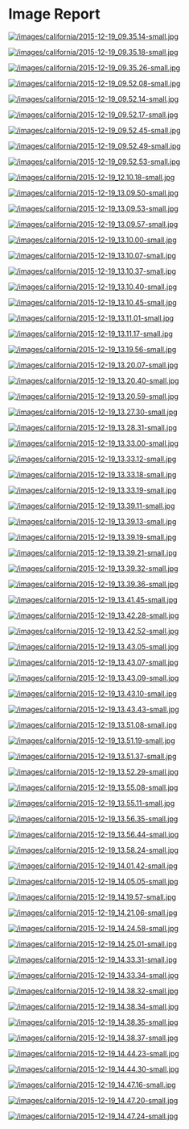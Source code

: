 # Image Report
[![/images/california/2015-12-19_09.35.14-small.jpg](/images/california/2015-12-19_09.35.14-small.jpg)](/images/california/2015-12-19_09.35.14.jpg)

[![/images/california/2015-12-19_09.35.18-small.jpg](/images/california/2015-12-19_09.35.18-small.jpg)](/images/california/2015-12-19_09.35.18.jpg)

[![/images/california/2015-12-19_09.35.26-small.jpg](/images/california/2015-12-19_09.35.26-small.jpg)](/images/california/2015-12-19_09.35.26.jpg)

[![/images/california/2015-12-19_09.52.08-small.jpg](/images/california/2015-12-19_09.52.08-small.jpg)](/images/california/2015-12-19_09.52.08.jpg)

[![/images/california/2015-12-19_09.52.14-small.jpg](/images/california/2015-12-19_09.52.14-small.jpg)](/images/california/2015-12-19_09.52.14.jpg)

[![/images/california/2015-12-19_09.52.17-small.jpg](/images/california/2015-12-19_09.52.17-small.jpg)](/images/california/2015-12-19_09.52.17.jpg)

[![/images/california/2015-12-19_09.52.45-small.jpg](/images/california/2015-12-19_09.52.45-small.jpg)](/images/california/2015-12-19_09.52.45.jpg)

[![/images/california/2015-12-19_09.52.49-small.jpg](/images/california/2015-12-19_09.52.49-small.jpg)](/images/california/2015-12-19_09.52.49.jpg)

[![/images/california/2015-12-19_09.52.53-small.jpg](/images/california/2015-12-19_09.52.53-small.jpg)](/images/california/2015-12-19_09.52.53.jpg)

[![/images/california/2015-12-19_12.10.18-small.jpg](/images/california/2015-12-19_12.10.18-small.jpg)](/images/california/2015-12-19_12.10.18.jpg)

[![/images/california/2015-12-19_13.09.50-small.jpg](/images/california/2015-12-19_13.09.50-small.jpg)](/images/california/2015-12-19_13.09.50.jpg)

[![/images/california/2015-12-19_13.09.53-small.jpg](/images/california/2015-12-19_13.09.53-small.jpg)](/images/california/2015-12-19_13.09.53.jpg)

[![/images/california/2015-12-19_13.09.57-small.jpg](/images/california/2015-12-19_13.09.57-small.jpg)](/images/california/2015-12-19_13.09.57.jpg)

[![/images/california/2015-12-19_13.10.00-small.jpg](/images/california/2015-12-19_13.10.00-small.jpg)](/images/california/2015-12-19_13.10.00.jpg)

[![/images/california/2015-12-19_13.10.07-small.jpg](/images/california/2015-12-19_13.10.07-small.jpg)](/images/california/2015-12-19_13.10.07.jpg)

[![/images/california/2015-12-19_13.10.37-small.jpg](/images/california/2015-12-19_13.10.37-small.jpg)](/images/california/2015-12-19_13.10.37.jpg)

[![/images/california/2015-12-19_13.10.40-small.jpg](/images/california/2015-12-19_13.10.40-small.jpg)](/images/california/2015-12-19_13.10.40.jpg)

[![/images/california/2015-12-19_13.10.45-small.jpg](/images/california/2015-12-19_13.10.45-small.jpg)](/images/california/2015-12-19_13.10.45.jpg)

[![/images/california/2015-12-19_13.11.01-small.jpg](/images/california/2015-12-19_13.11.01-small.jpg)](/images/california/2015-12-19_13.11.01.jpg)

[![/images/california/2015-12-19_13.11.17-small.jpg](/images/california/2015-12-19_13.11.17-small.jpg)](/images/california/2015-12-19_13.11.17.jpg)

[![/images/california/2015-12-19_13.19.56-small.jpg](/images/california/2015-12-19_13.19.56-small.jpg)](/images/california/2015-12-19_13.19.56.jpg)

[![/images/california/2015-12-19_13.20.07-small.jpg](/images/california/2015-12-19_13.20.07-small.jpg)](/images/california/2015-12-19_13.20.07.jpg)

[![/images/california/2015-12-19_13.20.40-small.jpg](/images/california/2015-12-19_13.20.40-small.jpg)](/images/california/2015-12-19_13.20.40.jpg)

[![/images/california/2015-12-19_13.20.59-small.jpg](/images/california/2015-12-19_13.20.59-small.jpg)](/images/california/2015-12-19_13.20.59.jpg)

[![/images/california/2015-12-19_13.27.30-small.jpg](/images/california/2015-12-19_13.27.30-small.jpg)](/images/california/2015-12-19_13.27.30.jpg)

[![/images/california/2015-12-19_13.28.31-small.jpg](/images/california/2015-12-19_13.28.31-small.jpg)](/images/california/2015-12-19_13.28.31.jpg)

[![/images/california/2015-12-19_13.33.00-small.jpg](/images/california/2015-12-19_13.33.00-small.jpg)](/images/california/2015-12-19_13.33.00.jpg)

[![/images/california/2015-12-19_13.33.12-small.jpg](/images/california/2015-12-19_13.33.12-small.jpg)](/images/california/2015-12-19_13.33.12.jpg)

[![/images/california/2015-12-19_13.33.18-small.jpg](/images/california/2015-12-19_13.33.18-small.jpg)](/images/california/2015-12-19_13.33.18.jpg)

[![/images/california/2015-12-19_13.33.19-small.jpg](/images/california/2015-12-19_13.33.19-small.jpg)](/images/california/2015-12-19_13.33.19.jpg)

[![/images/california/2015-12-19_13.39.11-small.jpg](/images/california/2015-12-19_13.39.11-small.jpg)](/images/california/2015-12-19_13.39.11.jpg)

[![/images/california/2015-12-19_13.39.13-small.jpg](/images/california/2015-12-19_13.39.13-small.jpg)](/images/california/2015-12-19_13.39.13.jpg)

[![/images/california/2015-12-19_13.39.19-small.jpg](/images/california/2015-12-19_13.39.19-small.jpg)](/images/california/2015-12-19_13.39.19.jpg)

[![/images/california/2015-12-19_13.39.21-small.jpg](/images/california/2015-12-19_13.39.21-small.jpg)](/images/california/2015-12-19_13.39.21.jpg)

[![/images/california/2015-12-19_13.39.32-small.jpg](/images/california/2015-12-19_13.39.32-small.jpg)](/images/california/2015-12-19_13.39.32.jpg)

[![/images/california/2015-12-19_13.39.36-small.jpg](/images/california/2015-12-19_13.39.36-small.jpg)](/images/california/2015-12-19_13.39.36.jpg)

[![/images/california/2015-12-19_13.41.45-small.jpg](/images/california/2015-12-19_13.41.45-small.jpg)](/images/california/2015-12-19_13.41.45.jpg)

[![/images/california/2015-12-19_13.42.28-small.jpg](/images/california/2015-12-19_13.42.28-small.jpg)](/images/california/2015-12-19_13.42.28.jpg)

[![/images/california/2015-12-19_13.42.52-small.jpg](/images/california/2015-12-19_13.42.52-small.jpg)](/images/california/2015-12-19_13.42.52.jpg)

[![/images/california/2015-12-19_13.43.05-small.jpg](/images/california/2015-12-19_13.43.05-small.jpg)](/images/california/2015-12-19_13.43.05.jpg)

[![/images/california/2015-12-19_13.43.07-small.jpg](/images/california/2015-12-19_13.43.07-small.jpg)](/images/california/2015-12-19_13.43.07.jpg)

[![/images/california/2015-12-19_13.43.09-small.jpg](/images/california/2015-12-19_13.43.09-small.jpg)](/images/california/2015-12-19_13.43.09.jpg)

[![/images/california/2015-12-19_13.43.10-small.jpg](/images/california/2015-12-19_13.43.10-small.jpg)](/images/california/2015-12-19_13.43.10.jpg)

[![/images/california/2015-12-19_13.43.43-small.jpg](/images/california/2015-12-19_13.43.43-small.jpg)](/images/california/2015-12-19_13.43.43.jpg)

[![/images/california/2015-12-19_13.51.08-small.jpg](/images/california/2015-12-19_13.51.08-small.jpg)](/images/california/2015-12-19_13.51.08.jpg)

[![/images/california/2015-12-19_13.51.19-small.jpg](/images/california/2015-12-19_13.51.19-small.jpg)](/images/california/2015-12-19_13.51.19.jpg)

[![/images/california/2015-12-19_13.51.37-small.jpg](/images/california/2015-12-19_13.51.37-small.jpg)](/images/california/2015-12-19_13.51.37.jpg)

[![/images/california/2015-12-19_13.52.29-small.jpg](/images/california/2015-12-19_13.52.29-small.jpg)](/images/california/2015-12-19_13.52.29.jpg)

[![/images/california/2015-12-19_13.55.08-small.jpg](/images/california/2015-12-19_13.55.08-small.jpg)](/images/california/2015-12-19_13.55.08.jpg)

[![/images/california/2015-12-19_13.55.11-small.jpg](/images/california/2015-12-19_13.55.11-small.jpg)](/images/california/2015-12-19_13.55.11.jpg)

[![/images/california/2015-12-19_13.56.35-small.jpg](/images/california/2015-12-19_13.56.35-small.jpg)](/images/california/2015-12-19_13.56.35.jpg)

[![/images/california/2015-12-19_13.56.44-small.jpg](/images/california/2015-12-19_13.56.44-small.jpg)](/images/california/2015-12-19_13.56.44.jpg)

[![/images/california/2015-12-19_13.58.24-small.jpg](/images/california/2015-12-19_13.58.24-small.jpg)](/images/california/2015-12-19_13.58.24.jpg)

[![/images/california/2015-12-19_14.01.42-small.jpg](/images/california/2015-12-19_14.01.42-small.jpg)](/images/california/2015-12-19_14.01.42.jpg)

[![/images/california/2015-12-19_14.05.05-small.jpg](/images/california/2015-12-19_14.05.05-small.jpg)](/images/california/2015-12-19_14.05.05.jpg)

[![/images/california/2015-12-19_14.19.57-small.jpg](/images/california/2015-12-19_14.19.57-small.jpg)](/images/california/2015-12-19_14.19.57.jpg)

[![/images/california/2015-12-19_14.21.06-small.jpg](/images/california/2015-12-19_14.21.06-small.jpg)](/images/california/2015-12-19_14.21.06.jpg)

[![/images/california/2015-12-19_14.24.58-small.jpg](/images/california/2015-12-19_14.24.58-small.jpg)](/images/california/2015-12-19_14.24.58.jpg)

[![/images/california/2015-12-19_14.25.01-small.jpg](/images/california/2015-12-19_14.25.01-small.jpg)](/images/california/2015-12-19_14.25.01.jpg)

[![/images/california/2015-12-19_14.33.31-small.jpg](/images/california/2015-12-19_14.33.31-small.jpg)](/images/california/2015-12-19_14.33.31.jpg)

[![/images/california/2015-12-19_14.33.34-small.jpg](/images/california/2015-12-19_14.33.34-small.jpg)](/images/california/2015-12-19_14.33.34.jpg)

[![/images/california/2015-12-19_14.38.32-small.jpg](/images/california/2015-12-19_14.38.32-small.jpg)](/images/california/2015-12-19_14.38.32.jpg)

[![/images/california/2015-12-19_14.38.34-small.jpg](/images/california/2015-12-19_14.38.34-small.jpg)](/images/california/2015-12-19_14.38.34.jpg)

[![/images/california/2015-12-19_14.38.35-small.jpg](/images/california/2015-12-19_14.38.35-small.jpg)](/images/california/2015-12-19_14.38.35.jpg)

[![/images/california/2015-12-19_14.38.37-small.jpg](/images/california/2015-12-19_14.38.37-small.jpg)](/images/california/2015-12-19_14.38.37.jpg)

[![/images/california/2015-12-19_14.44.23-small.jpg](/images/california/2015-12-19_14.44.23-small.jpg)](/images/california/2015-12-19_14.44.23.jpg)

[![/images/california/2015-12-19_14.44.30-small.jpg](/images/california/2015-12-19_14.44.30-small.jpg)](/images/california/2015-12-19_14.44.30.jpg)

[![/images/california/2015-12-19_14.47.16-small.jpg](/images/california/2015-12-19_14.47.16-small.jpg)](/images/california/2015-12-19_14.47.16.jpg)

[![/images/california/2015-12-19_14.47.20-small.jpg](/images/california/2015-12-19_14.47.20-small.jpg)](/images/california/2015-12-19_14.47.20.jpg)

[![/images/california/2015-12-19_14.47.24-small.jpg](/images/california/2015-12-19_14.47.24-small.jpg)](/images/california/2015-12-19_14.47.24.jpg)
